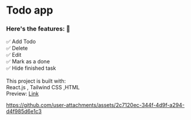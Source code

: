 # Todo app
<h3>  Here's the features: 🚀</h3>


✅ Add Todo<br>
✅ Delete<br>
✅ Edit<br>
✅ Mark as a done<br>
✅ Hide finished task<br><br>
This project is built with:<br>
React.js , Tailwind CSS ,HTML <br>
Preview:  <a href="https://todo-app-with-react-js-zeta.vercel.app/">Link</a>


https://github.com/user-attachments/assets/2c7120ec-344f-4d9f-a294-d4f985d6e1c3

